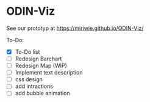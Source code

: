 # ODIN-Viz

See our prototyp at https://miriwie.github.io/ODIN-Viz/

To-Do:
- [X] To-Do list
- [ ] Redesign Barchart
- [ ] Redesign Map (WIP)
- [ ] Implement text description
- [ ] css design
- [ ] add intractions
- [ ] add bubble animation
